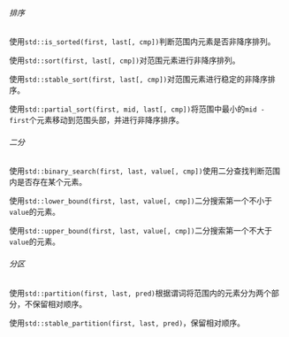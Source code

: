 ###### 排序

使用`std::is_sorted(first, last[, cmp])`判断范围内元素是否非降序排列。

使用`std::sort(first, last[, cmp])`对范围元素进行非降序排列。

使用`std::stable_sort(first, last[, cmp])`对范围元素进行稳定的非降序排序。

使用`std::partial_sort(first, mid, last[, cmp])`将范围中最小的`mid - first`个元素移动到范围头部，并进行非降序排序。

###### 二分

使用`std::binary_search(first, last, value[, cmp])`使用二分查找判断范围内是否存在某个元素。

使用`std::lower_bound(first, last, value[, cmp])`二分搜索第一个不小于`value`的元素。

使用`std::upper_bound(first, last, value[, cmp])`二分搜索第一个不大于`value`的元素。

###### 分区

使用`std::partition(first, last, pred)`根据谓词将范围内的元素分为两个部分，不保留相对顺序。

使用`std::stable_partition(first, last, pred)`，保留相对顺序。
